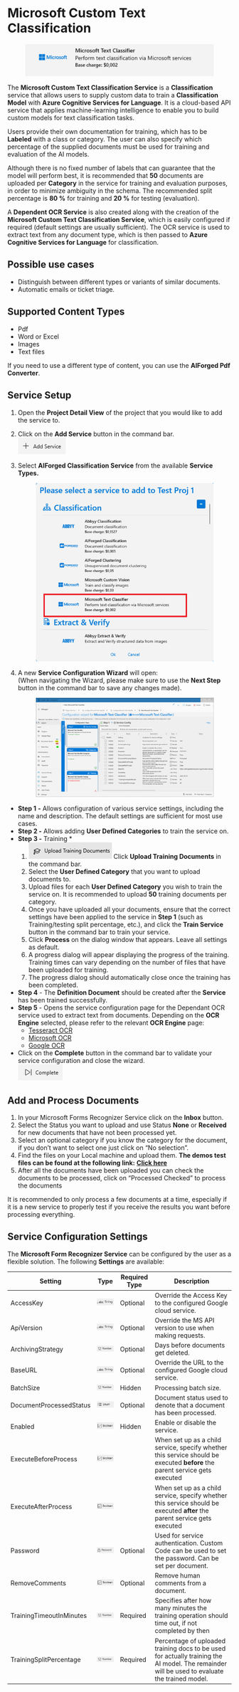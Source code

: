 # Microsoft Custom Text Classification

<figure><img src="../../.gitbook/assets/image (7).png" alt=""><figcaption></figcaption></figure>

The **Microsoft Custom Text Classification Service** is a **Classification** service that allows users to supply custom data to train a **Classification Model** with **Azure Cognitive Services for Language**. It is a cloud-based API service that applies machine-learning intelligence to enable you to build custom models for text classification tasks.

Users provide their own documentation for training, which has to be **Labeled** with a class or category. The user can also specify which percentage of the supplied documents must be used for training and evaluation of the AI models.

Although there is no fixed number of labels that can guarantee that the model will perform best, it is recommended that **50** documents are uploaded per **Category** in the service for training and evaluation purposes, in order to minimize ambiguity in the schema. The recommended split percentage is **80 %** for training and **20 %** for testing (evaluation).

A **Dependent OCR Service** is also created along with the creation of the **Microsoft Custom Text Classification Service**, which is easily configured if required (default settings are usually sufficient). The OCR service is used to extract text from any document type, which is then passed to **Azure Cognitive Services for Language** for classification.

## Possible use cases

* Distinguish between different types or variants of similar documents.
* Automatic emails or ticket triage.

## Supported Content Types

* Pdf
* Word or Excel
* Images
* Text files

If you need to use a different type of content, you can use the **AIForged Pdf Converter**.

## Service Setup

1. Open the **Project Detail View** of the project that you would like to add the service to.
2. Click on the **Add Service** button in the command bar.\
   ![](<../../.gitbook/assets/image (82) (1).png>)
3.  Select **AIForged Classification Service** from the available **Service Types.**

    <figure><img src="../../.gitbook/assets/image (8).png" alt=""><figcaption></figcaption></figure>
4.  A new **Service Configuration Wizard** will open:\
    (When navigating the Wizard, please make sure to use the **Next Step** button in the command bar to save any changes made).

    <figure><img src="../../.gitbook/assets/image (3).png" alt=""><figcaption></figcaption></figure>

* **Step 1** **-** Allows configuration of various service settings, including the name and description. The default settings are sufficient for most use cases.
* **Step 2 -** Allows adding **User Defined Categories** to train the service on.&#x20;
* **Step 3 -** Training \*
  1. ![](<../../assets/33 (1) (1) (1) (1) (1) (1) (2) (1).png>) Click **Upload Training Documents** in the command bar.
  2. Select the **User Defined Category** that you want to upload documents to.
  3. Upload files for each **User Defined Category** you wish to train the service on. It is recommended to upload **50** training documents per category.
  4. Once you have uploaded all your documents, ensure that the correct settings have been applied to the service in **Step 1** (such as Training/testing split percentage, etc.), and click the **Train Service** button in the command bar to train your service.
  5. Click **Process** on the dialog window that appears. Leave all settings as default.
  6. A progress dialog will appear displaying the progress of the training.\
     Training times can vary depending on the number of files that have been uploaded for training.
  7. The progress dialog should automatically close once the training has been completed.
* **Step 4** - The **Definition Document** should be created after the **Service** has been trained successfully.
* **Step 5** - Opens the service configuration page for the Dependant OCR service used to extract text from documents. Depending on the **OCR Engine** selected, please refer to the relevant **OCR Engine** page:
  * [Tesseract OCR](../ocr/teseract-ocr.md)
  * [Microsoft OCR](../ocr/microsoft-ocr.md)
  * [Google OCR](../ocr/google-ocr.md)
* Click on the **Complete** button in the command bar to validate your service configuration and close the wizard.\
  ![](<../../.gitbook/assets/image (84) (1).png>)

## Add and Process Documents

1. In your Microsoft Forms Recognizer Service click on the **Inbox** button.
2. Select the Status you want to upload and use Status **None** or **Received** for new documents that have not been processed yet.
3. Select an optional category if you know the category for the document, if you don’t want to select one just click on “No selection”.
4. Find the files on your Local machine and upload them. **The demos test files can be found at the following link:** [**Click here**](https://larchold-my.sharepoint.com/:u:/g/personal/jannie\_larcai\_com/Ec-\_k8RmUqNAv6WgCgwItfcBTRp1Gk0V6OeyTj2S3SIUQg?e=EquxX9)
5. After all the documents have been uploaded you can check the documents to be processed, click on “Processed Checked” to process the documents

It is recommended to only process a few documents at a time, especially if it is a new service to properly test if you receive the results you want before processing everything.

## Service Configuration Settings

The **Microsoft Form Recognizer Service** can be configured by the user as a flexible solution. The following **Settings** are available:

| Setting                  | Type                                                               | Required Type | Description                                                                                                                                    |
| ------------------------ | ------------------------------------------------------------------ | ------------- | ---------------------------------------------------------------------------------------------------------------------------------------------- |
| AccessKey                | ![](<../../.gitbook/assets/image (7) (2).png>)                     | Optional      | Override the Access Key to the configured Google cloud service.                                                                                |
| ApiVersion               | ![](<../../.gitbook/assets/image (7) (2).png>)                     | Optional      | Override the MS API version to use when making requests.                                                                                       |
| ArchivingStrategy        | ![](<../../.gitbook/assets/image (5) (3).png>)                     | Optional      | Days before documents get deleted.                                                                                                             |
| BaseURL                  | ![](<../../.gitbook/assets/image (7) (2).png>)                     | Optional      | Override the URL to the configured Google cloud service.                                                                                       |
| BatchSize                | ![](<../../.gitbook/assets/image (14) (6).png>)                    | Hidden        | Processing batch size.                                                                                                                         |
| DocumentProcessedStatus  | ![](<../../.gitbook/assets/image (6) (4).png>)                     | Optional      | Document status used to denote that a document has been processed.                                                                             |
| Enabled                  | ![](<../../.gitbook/assets/image (15) (1) (3).png>)                | Hidden        | Enable or disable the service.                                                                                                                 |
| ExecuteBeforeProcess     | ![](<../../.gitbook/assets/image (15) (1) (4).png>)                |               | When set up as a child service, specify whether this service should be executed **before** the parent service gets executed                    |
| ExecuteAfterProcess      | ![](<../../.gitbook/assets/image (1) (1) (3) (1) (1) (2) (2).png>) |               | When set up as a child service, specify whether this service should be executed **after** the parent service gets executed                     |
| Password                 | ![](<../../.gitbook/assets/image (3) (5) (1).png>)                 | Optional      | Used for service authentication. Custom Code can be used to set the password. Can be set per document.                                         |
| RemoveComments           | ![](<../../.gitbook/assets/image (1) (1) (3) (1) (1) (2).png>)     | Optional      | Remove human comments from a document.                                                                                                         |
| TrainingTimeoutInMinutes | ![](<../../.gitbook/assets/image (5) (3).png>)                     | Required      | Specifies after how many minutes the training operation should time out, if not completed by then                                              |
| TrainingSplitPercentage  | ![](<../../.gitbook/assets/image (5) (3).png>)                     | Required      | Percentage of uploaded training docs to be used for actually training the AI model. The remainder will be used to evaluate the trained model.  |
